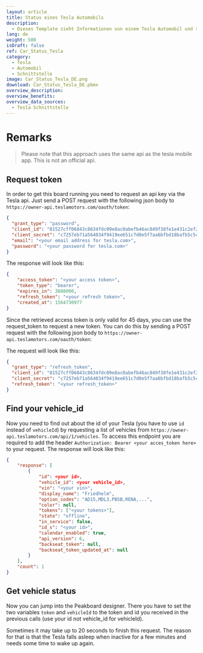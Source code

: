 ```yaml
---
layout: article
title: Status eines Tesla Automobils
description: 
  - Dieses Template zieht Informationen von einem Tesla Automobil und stellt die Informationen auf einem Bildschirm dar. Sie benötigen einen Tesla mit den nötigen Zugangsdaten der Schnittstelle um dieses Board verwenden zu können.
lang: de
weight: 500
isDraft: false
ref: Car_Status_Tesla
category:
  - Tesla
  - Automobil
  - Schnittstelle
image: Car_Status_Tesla_DE.png
download: Car_Status_Tesla_DE.pbmx
overview_description:
overview_benefits:
overview_data_sources:
  - Tesla Schnittstelle
---
```

# Remarks

> Please note that this approach uses the same api as the tesla mobile app. This is not an official api.

## Request token

In order to get this board running you need to request an api key via the Tesla api. 
Just send a POST request with the following json body to `https://owner-api.teslamotors.com/oauth/token`:

```json
{
  "grant_type": "password",
  "client_id": "81527cff06843c8634fdc09e8ac0abefb46ac849f38fe1e431c2ef2106796384",
  "client_secret": "c7257eb71a564034f9419ee651c7d0e5f7aa6bfbd18bafb5c5c033b093bb2fa3",
  "email": "<your email address for tesla.com>",
  "password": "<your password for tesla.com>"
}
```

The response will look like this:
```json
{
    "access_token": "<your access token>",
    "token_type": "bearer",
    "expires_in": 3888000,
    "refresh_token": "<your refresh token>",
    "created_at": 1564730977
}
```

Since the retrieved access token is only valid for 45 days, you can use the request_token to request a new token. You can do this by sending a POST request with the following json body to `https://owner-api.teslamotors.com/oauth/token`:

The request will look like this:
```json
{
  "grant_type": "refresh_token",
  "client_id": "81527cff06843c8634fdc09e8ac0abefb46ac849f38fe1e431c2ef2106796384",
  "client_secret": "c7257eb71a564034f9419ee651c7d0e5f7aa6bfbd18bafb5c5c033b093bb2fa3",
  "refresh_token": "<your refresh_token>"
}
```

## Find your vehicle_id

Now you need to find out about the id of your Tesla (you have to use `id` instead of `vehicleId`) by requesting a list of vehicles from `https://owner-api.teslamotors.com/api/1/vehicles`. To access this endpoint you are required to add the header `Authorization: Bearer <your acces_token here>` to your request. The response will look like this:

```json
{
    "response": [
        {
            "id": <your id>,
            "vehicle_id": <your vehicle_id>,
            "vin": "<your vin>",
            "display_name": "Friedhelm",
            "option_codes": "AD15,MDL3,PBSB,RENA,...",
            "color": null,
            "tokens": ["<your tokens>"],
            "state": "offline",
            "in_service": false,
            "id_s": "<your id>",
            "calendar_enabled": true,
            "api_version": 6,
            "backseat_token": null,
            "backseat_token_updated_at": null
        }
    ],
    "count": 1
}
```

## Get vehicle status
Now you can jump into the Peakboard designer. There you have to set the two variables `token` and `vehicleId` to the token and id you received in the previous calls (use your id not vehicle_id for vehicleId).

Sometimes it may take up to 20 seconds to finish this request. The reason for that is that the Tesla falls asleep when inactive for a few minutes and needs some time to wake up again.